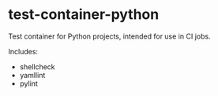 # test-container-python

Test container for Python projects, intended for use in CI jobs.

Includes:

* shellcheck
* yamllint
* pylint

